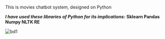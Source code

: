 This is movies chatbot system, designed on Python

_**I have used these libraries of Python for its implications:**_
**Sklearn
Pandas
Numpy
NLTK
RE**


![bd1](https://github.com/user-attachments/assets/fdf239e3-7e1d-4bb7-abd7-7e97e0bcee75)
